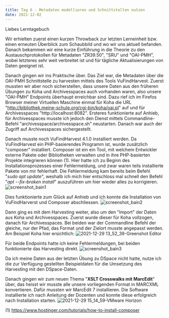 ```yaml
---
title: Tag 6 - Metadaten modellieren und Schnittstellen nutzen
date: 2021-12-02
---
```


Liebes Lerntagebuch

Wir erhielten zuerst einen kurzen Throwback zur letzten Lerneinheit bzw. einen erneuten Überblick zum Schaubbild und wo wir uns aktuell befanden.
Danach bekammen wir eine kurze Einführung in die Theorie zu den Austauschprotokollen für Metadaten "ZR39.50", "SRU" und "OAI-PMH", wobei letzteres sehr weit verbreitet ist und für tägliche Aktualisierungen von Daten geeignet ist.

Danach gingen wir ins Praktische über. Das Ziel war, die Metadaten über die OAI-PMH Schnittstelle zu harvesten mittels des Tools VuFindHarvest.
Zuerst mussten wir aber noch sicherstellen, dass unsere Daten aus den früheren Übungen zu Koha und Archivesspaces auch vorhanden waren, also unsere "OAI-PMH" Endpoints überhaupt erreichbar sind. Dazu rief ich im Firefos Browser meiner Virtuellen Maschine einmal für Koha die URL "http://bibliothek.meine-schule.org/cgi-bin/koha/oai.pl" auf und für Archivesspaces "http://localhost:8082". Ersteres funktionierte auf Anhieb, für Archivesspaces musste ich jedoch den Dienst mittels Commandline-Befehl "archivesspace/archivesspace.sh" neustarten. Danach war auch der Zugriff auf Archivesspaces sichergestellt.

Danach musste  noch VuFindHarvest 4.1.0 installiert werden. Da VuFindHarvest ein PHP-basierendes Programm ist, wurde zusätzlich "composer" installiert. Composer ist ein ein Tool, mit welchem Entwickler externe Pakete oder Bibliotheken verwalten und in ihre PHP-basierten Projekte integrieren können (1).
Hier hatte ich zu Beginn des Installationsprozesses einer Fehlermeldung, und zwar waren teils installierte Pakete von mir fehlerhaft. Die Fehlermeldung kam bereits beim Befehl "*sudo apt update*", weshalb ich mich hier entschloss mal schnell den Befehl "*apt --fix-broken install*" auszuführen um hier wieder alles zu korrigieren. 
![screenshot_bain1](https://user-images.githubusercontent.com/85638168/147661128-e7ed206c-69e0-4913-8c3c-33cd67353d03.png)

Dies funktionierte zum Glück auf Anhieb und ich konnte die Installation von VuFindHarverst und Composer abschliessen.
![screenshot_bain2](https://user-images.githubusercontent.com/85638168/147661513-586d8148-72cc-43e6-a827-faf0eb85a86e.png)

Dann ging es mit dem Harvesting weiter, also um den "Import" der Daten aus Koha und Archivesspaces. Zuerst wurde dieser für Koha vollzogen, danach für Archivesspaces. Bei beiden war der Commandline Befehl der gleiche, nur der Pfad, das Format und der Zielort musste angepasst werden. Am Beispiel Koha hier ersichtlich:
![2021-12-29 13_52_39-Greenshot Editor](https://user-images.githubusercontent.com/85638168/147664710-53935e9f-6e8a-4096-b080-61a2d54c8658.png)

Für beide Endpoints hatte ich keine Fehlermeldungen, bei beiden funktionierte das Harvesting direkt.
![screenshot_bain3](https://user-images.githubusercontent.com/85638168/147665322-ce22a6e7-4f20-48bf-b2f0-cafeb2eef79e.png)

Da ich meine Daten aus der letzten Übung zu DSpace nicht hatte, nutze ich die zur Verfügung gestellten Beispieldaten für die Umsetzung des Harvesting mit den DSpace-Daten.

Danach gingen wir zum neuen Thema "**XSLT Crosswalks mit MarcEdit**" über, das heisst wir musste alle unsere vorliegenden Format in MARCXML konvertieren. Dafür mussten wir MarcEdit 7 installieren. Die Software installierte ich nach Anleitung der Dozenten und konnte diese erfolgreich nach Installation starten.
![2021-12-29 15_14_59-VMware Horizon](https://user-images.githubusercontent.com/85638168/147671236-796d4a62-6274-4c40-9476-c4fd08d2d875.png)



(1) https://www.hostinger.com/tutorials/how-to-install-composer

